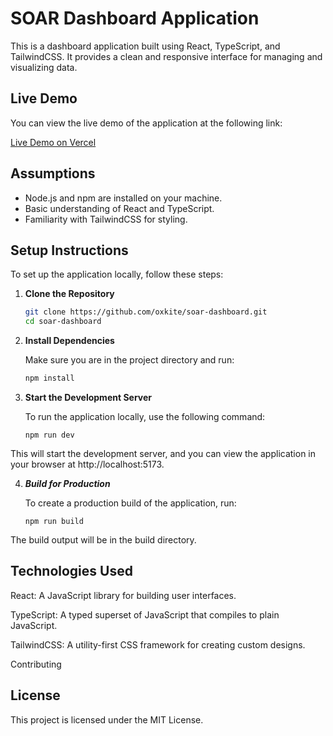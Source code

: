 # SOAR Dashboard Application

This is a dashboard application built using React, TypeScript, and TailwindCSS. It provides a clean and responsive interface for managing and visualizing data.

## Live Demo

You can view the live demo of the application at the following link:

[Live Demo on Vercel](https://soar-dashboard-coral.vercel.app)

## Assumptions

- Node.js and npm are installed on your machine.
- Basic understanding of React and TypeScript.
- Familiarity with TailwindCSS for styling.

## Setup Instructions

To set up the application locally, follow these steps:

1. **Clone the Repository**

   ```bash
   git clone https://github.com/oxkite/soar-dashboard.git
   cd soar-dashboard
   ```

2. **Install Dependencies**

   Make sure you are in the project directory and run:

   ```bash
   npm install
   ```

3. **Start the Development Server**

   To run the application locally, use the following command:

   ```
   npm run dev
   ```

This will start the development server, and you can view the application in your browser at http://localhost:5173.

4. ***Build for Production***

   To create a production build of the application, run:

   ```
   npm run build
   ```

The build output will be in the build directory.

## Technologies Used

React: A JavaScript library for building user interfaces.

TypeScript: A typed superset of JavaScript that compiles to plain JavaScript.

TailwindCSS: A utility-first CSS framework for creating custom designs.

Contributing

## License
This project is licensed under the MIT License.

